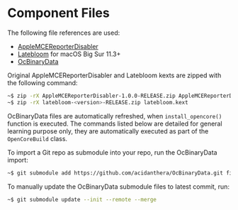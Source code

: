 # Component Files

The following file references are used:

- [AppleMCEReporterDisabler](../../../../../acidanthera/bugtracker/issues/424#issuecomment-535624313)
- [Latebloom](https://forums.macrumors.com/threads/2303986) for macOS Big Sur 11.3+
- [OcBinaryData](../../../../../acidanthera/OcBinaryData)

Original AppleMCEReporterDisabler and Latebloom kexts are zipped with the following command:

```sh
~$ zip -rX AppleMCEReporterDisabler-1.0.0-RELEASE.zip AppleMCEReporterDisabler.kext
~$ zip -rX latebloom-<version>-RELEASE.zip latebloom.kext
```

OcBinaryData files are automatically refreshed, when `install_opencore()` function is executed. The commands listed below are detailed for general learning purpose only, they are automatically executed as part of the `OpenCoreBuild` class.

To import a Git repo as submodule into your repo, run the OcBinaryData import:

```sh
~$ git submodule add https://github.com/acidanthera/OcBinaryData.git files/OcBinaryData
```

To manually update the OcBinaryData submodule files to latest commit, run:

```sh
~$ git submodule update --init --remote --merge
```
